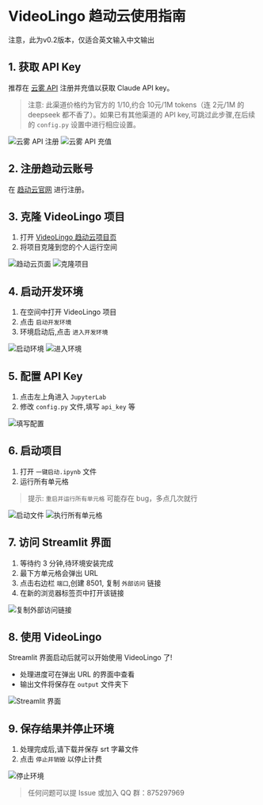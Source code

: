 # VideoLingo 趋动云使用指南
注意，此为v0.2版本，仅适合英文输入中文输出

## 1. 获取 API Key

推荐在 [云雾 API](https://api.wlai.vip/register?aff=TXMB) 注册并充值以获取 Claude API key。

> 注意: 此渠道价格约为官方的 1/10,约合 10元/1M tokens（连 2元/1M 的 deepseek 都不香了）。如果已有其他渠道的 API key,可跳过此步骤,在后续的 `config.py` 设置中进行相应设置。

![云雾 API 注册](https://files.catbox.moe/wxlsy1.png)
![云雾 API 充值](https://files.catbox.moe/8kjv1x.png)

## 2. 注册趋动云账号

在 [趋动云官网](https://platform.virtaicloud.com/) 进行注册。

## 3. 克隆 VideoLingo 项目

1. 打开 [VideoLingo 趋动云项目页](https://open.virtaicloud.com/web/project/detail/480194078119297024)
2. 将项目克隆到您的个人运行空间

![趋动云页面](https://files.catbox.moe/rkhd0z.png)
![克隆项目](https://files.catbox.moe/ygrm39.png)

## 4. 启动开发环境

1. 在空间中打开 VideoLingo 项目
2. 点击 `启动开发环境`
3. 环境启动后,点击 `进入开发环境`

![启动环境](https://files.catbox.moe/tbmu8m.png)
![进入环境](https://files.catbox.moe/ik5jp5.png)

## 5. 配置 API Key

1. 点击左上角进入 `JupyterLab`
2. 修改 `config.py` 文件,填写 `api_key` 等

![填写配置](https://files.catbox.moe/uzn2b2.png)

## 6. 启动项目

1. 打开 `一键启动.ipynb` 文件
2. 运行所有单元格

> 提示: `重启并运行所有单元格` 可能存在 bug，多点几次就行

![启动文件](https://files.catbox.moe/awk6ca.png)
![执行所有单元格](https://files.catbox.moe/zkj3d0.png)

## 7. 访问 Streamlit 界面

1. 等待约 3 分钟,待环境安装完成
2. 最下方单元格会弹出 URL
3. 点击右边栏 `端口`,创建 8501, 复制 `外部访问` 链接
4. 在新的浏览器标签页中打开该链接

![复制外部访问链接](https://files.catbox.moe/9hipu3.png)

## 8. 使用 VideoLingo

Streamlit 界面启动后就可以开始使用 VideoLingo 了!

- 处理进度可在弹出 URL 的界面中查看
- 输出文件将保存在 `output` 文件夹下

![Streamlit 界面](https://files.catbox.moe/rpmsl4.png)

## 9. 保存结果并停止环境

1. 处理完成后,请下载并保存 srt 字幕文件
2. 点击 `停止并销毁` 以停止计费

![停止环境](https://files.catbox.moe/sd4sib.png)

> 任何问题可以提 Issue 或加入 QQ 群：875297969